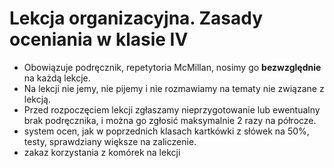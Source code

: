 # Lekcja organizacyjna. Zasady oceniania w klasie IV

- Obowiązuje podręcznik, repetytoria McMillan, nosimy go **bezwzględnie** na każdą lekcje.
- Na lekcji nie jemy, nie pijemy i nie rozmawiamy na tematy nie związane z lekcją.
- Przed rozpoczęciem lekcji zgłaszamy nieprzygotowanie lub ewentualny brak podręcznika, i można go zgłosić maksymalnie 2 razy na półrocze.
- system ocen, jak w poprzednich klasach kartkówki z słówek na 50%, testy, sprawdziany większe na zaliczenie.
- zakaz korzystania z komórek na lekcji

